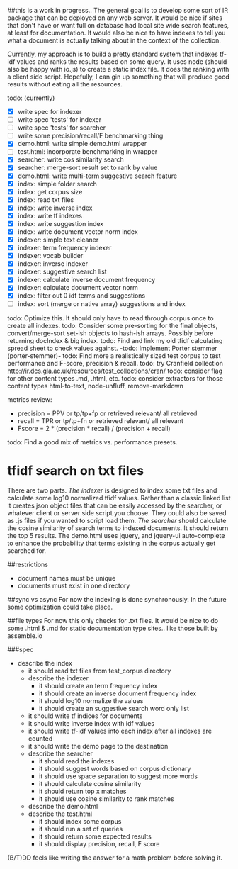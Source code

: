 ##this is a work in progress..
The general goal is to develop some sort of IR package that can be deployed on any web server.
 It would be nice if sites that don't have or want full on database had local site wide search
  features, at least for documentation. It would also be nice to have indexes to tell you what 
  a document is actually talking about in the context of the collection.
  
Currently, my approach is to build a pretty standard system that indexes tf-idf values 
and ranks the results based on some query. It uses node (should also be happy with io.js) 
to create a static index file. It does the ranking with a client side script. 
Hopefully, I can gin up something that will produce good results without eating all the resources. 

todo: (currently)
  - [x] write spec for indexer
  - [ ] write spec 'tests' for indexer
  - [ ] write spec 'tests' for searcher
  - [ ] write some precision/recall/F benchmarking thing
  - [x] demo.html: write simple demo.html wrapper
  - [ ] test.html: incorporate benchmarking in wrapper
  - [x] searcher: write cos similarity search
  - [x] searcher: merge-sort result set to rank by value
  - [x] demo.html: write multi-term suggestive search feature
  - [x] index: simple folder search
  - [x] index: get corpus size
  - [x] index: read txt files
  - [x] index: write inverse index
  - [x] index: write tf indexes
  - [x] index: write suggestion index
  - [x] index: write document vector norm index
  - [x] indexer: simple text cleaner
  - [x] indexer: term frequency indexer
  - [x] indexer: vocab builder
  - [x] indexer: inverse indexer
  - [x] indexer: suggestive search list
  - [x] indexer: calculate inverse document frequency
  - [x] indexer: calculate document vector norm
  - [x] index: filter out 0 idf terms and suggestions
  - [ ] index: sort (merge or native array) suggestions and index 

todo: Optimize this. It should only have to read through corpus once to create all indexes.
todo: Consider some pre-sorting for the final objects, convert/merge-sort set-ish objects 
      to hash-ish arrays. Possibly before returning docIndex & big index. 
todo: Find and link my old tfidf calculating spread sheet to check values against. 
-todo: Implement Porter stemmer (porter-stemmer)-
todo: Find more a realistically sized test corpus to test performance and F-score, precision & recall.
todo: try Cranfield collection http://ir.dcs.gla.ac.uk/resources/test_collections/cran/
todo: consider flag for other content types .md, .html, etc.
todo: consider extractors for those content types html-to-text, node-unfluff, remove-markdown

metrics review:
  - precision = PPV or tp/tp+fp or retrieved relevant/ all retrieved
  - recall = TPR or tp/tp+fn or retrieved relevant/ all relevant
  - Fscore = 2 * (precision * recall) / (precision + recall)
  
todo: Find a good mix of metrics vs. performance presets.

# tfidf search on txt files
There are two parts.
_The indexer_ is designed to index some txt files and calculate some log10 normalized tfidf values.
Rather than a classic linked list it creates json object files that can be easily accessed 
by the searcher, or whatever client or server side script you choose. They could also be 
saved as .js files if you wanted to script load them.
_The searcher_ should calculate the cosine similarity of search terms to indexed documents.
It should return the top 5 results. The demo.html uses jquery, and jquery-ui auto-complete to 
enhance the probability that terms existing in the corpus actually get searched for.


##restrictions
  - document names must be unique
  - documents must exist in one directory

##sync vs async
For now the indexing is done synchronously.
In the future some optimization could take place.

##file types
For now this only checks for .txt files.
It would be nice to do some .html & .md for static documentation type sites.. like those built by assemble.io

###spec
  - describe the index
    - it should read txt files from test_corpus directory
    - describe the indexer
      - it should create an term frequency index
      - it should create an inverse document frequency index
      - it should log10 normalize the values
      - it should create an suggestive search word only list
    - it should write tf indices for documents
    - it should write inverse index with idf values
    - it should write tf-idf values into each index after all indexes are counted
    - it should write the demo page to the destination
    - describe the searcher
      - it should read the indexes
      - it should suggest words based on corpus dictionary
      - it should use space separation to suggest more words
      - it should calculate cosine similarity
      - it should return top x matches
      - it should use cosine similarity to rank matches
    - describe the demo.html
    - describe the test.html
      - it should index some corpus
      - it should run a set of queries
      - it should return some expected results
      - it should display precision, recall, F score

(B/T)DD feels like writing the answer for a math problem before solving it.
